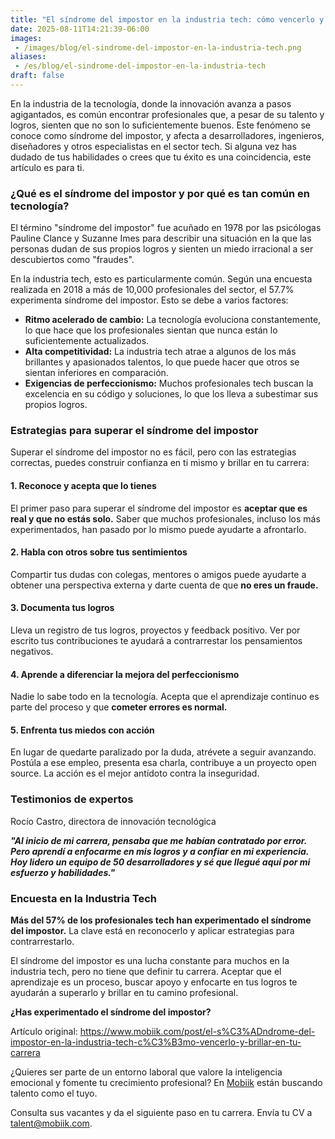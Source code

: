 ```yaml
---
title: "El síndrome del impostor en la industria tech: cómo vencerlo y brillar en tu carrera"
date: 2025-08-11T14:21:39-06:00
images:
 - /images/blog/el-sindrome-del-impostor-en-la-industria-tech.png
aliases:
 - /es/blog/el-sindrome-del-impostor-en-la-industria-tech
draft: false
---
```


En la industria de la tecnología, donde la innovación avanza a pasos agigantados, es común encontrar profesionales que, a pesar de su talento y logros, sienten que no son lo suficientemente buenos. Este fenómeno se conoce como síndrome del impostor, y afecta a desarrolladores, ingenieros, diseñadores y otros especialistas en el sector tech. Si alguna vez has dudado de tus habilidades o crees que tu éxito es una coincidencia, este artículo es para ti.

### ¿Qué es el síndrome del impostor y por qué es tan común en tecnología?

El término "síndrome del impostor" fue acuñado en 1978 por las psicólogas Pauline Clance y Suzanne Imes para describir una situación en la que las personas dudan de sus propios logros y sienten un miedo irracional a ser descubiertos como "fraudes".

En la industria tech, esto es particularmente común. Según una encuesta realizada en 2018 a más de 10,000 profesionales del sector, el 57.7% experimenta síndrome del impostor. Esto se debe a varios factores:

* **Ritmo acelerado de cambio:** La tecnología evoluciona constantemente, lo que hace que los profesionales sientan que nunca están lo suficientemente actualizados.
* **Alta competitividad:** La industria tech atrae a algunos de los más brillantes y apasionados talentos, lo que puede hacer que otros se sientan inferiores en comparación.
* **Exigencias de perfeccionismo:** Muchos profesionales tech buscan la excelencia en su código y soluciones, lo que los lleva a subestimar sus propios logros.

### Estrategias para superar el síndrome del impostor

Superar el síndrome del impostor no es fácil, pero con las estrategias correctas, puedes construir confianza en ti mismo y brillar en tu carrera:

#### 1. Reconoce y acepta que lo tienes

El primer paso para superar el síndrome del impostor es **aceptar que es real y que no estás solo.** Saber que muchos profesionales, incluso los más experimentados, han pasado por lo mismo puede ayudarte a afrontarlo.

#### 2. Habla con otros sobre tus sentimientos
Compartir tus dudas con colegas, mentores o amigos puede ayudarte a obtener una perspectiva externa y darte cuenta de que **no eres un fraude.**

#### 3. Documenta tus logros
Lleva un registro de tus logros, proyectos y feedback positivo. Ver por escrito tus contribuciones te ayudará a contrarrestar los pensamientos negativos.

#### 4. Aprende a diferenciar la mejora del perfeccionismo
Nadie lo sabe todo en la tecnología. Acepta que el aprendizaje continuo es parte del proceso y que **cometer errores es normal.**

#### 5. Enfrenta tus miedos con acción
En lugar de quedarte paralizado por la duda, atrévete a seguir avanzando. Postúla a ese empleo, presenta esa charla, contribuye a un proyecto open source. La acción es el mejor antídoto contra la inseguridad.

### Testimonios de expertos

Rocío Castro, directora de innovación tecnológica

*****"Al inicio de mi carrera, pensaba que me habían contratado por error. Pero aprendí a enfocarme en mis logros y a confiar en mi experiencia. Hoy lidero un equipo de 50 desarrolladores y sé que llegué aquí por mi esfuerzo y habilidades."*****

### Encuesta en la Industria Tech

**Más del 57% de los profesionales tech han experimentado el síndrome del impostor.** La clave está en reconocerlo y aplicar estrategias para contrarrestarlo. 


El síndrome del impostor es una lucha constante para muchos en la industria tech, pero no tiene que definir tu carrera. Aceptar que el aprendizaje es un proceso, buscar apoyo y enfocarte en tus logros te ayudarán a superarlo y brillar en tu camino profesional.

**¿Has experimentado el síndrome del impostor?**

Artículo original: https://www.mobiik.com/post/el-s%C3%ADndrome-del-impostor-en-la-industria-tech-c%C3%B3mo-vencerlo-y-brillar-en-tu-carrera

¿Quieres ser parte de un entorno laboral que valore la inteligencia emocional y fomente tu crecimiento profesional? En [Mobiik](https://bestplacetocode.com/companies/mobiik/) están buscando talento como el tuyo.

Consulta sus vacantes y da el siguiente paso en tu carrera. Envía tu CV a talent@mobiik.com.


